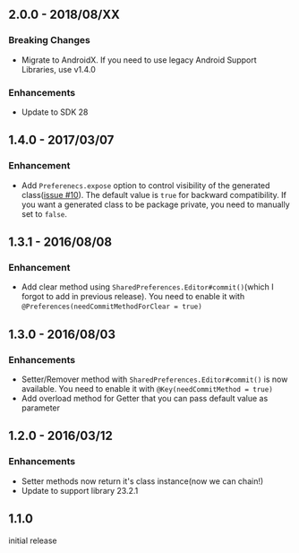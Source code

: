## 2.0.0 - 2018/08/XX

### Breaking Changes

- Migrate to AndroidX. If you need to use legacy Android Support Libraries, use v1.4.0

### Enhancements

- Update to SDK 28


## 1.4.0 - 2017/03/07

### Enhancement

- Add `Preferenecs.expose` option to control visibility of the generated class([issue #10](https://github.com/yshrsmz/simple-preferences/issues/10)). 
  The default value is `true` for backward compatibility. If you want a generated class to be package private, you need to manually set to `false`.


## 1.3.1 - 2016/08/08

### Enhancement

- Add clear method using `SharedPreferences.Editor#commit()`(which I forgot to add in previous release). You need to enable it with `@Preferences(needCommitMethodForClear = true)`


## 1.3.0 - 2016/08/03

### Enhancements

- Setter/Remover method with `SharedPreferences.Editor#commit()` is now available. You need to enable it with `@Key(needCommitMethod = true)`
- Add overload method for Getter that you can pass default value as parameter


## 1.2.0 - 2016/03/12

### Enhancements

- Setter methods now return it's class instance(now we can chain!)
- Update to support library 23.2.1


## 1.1.0

initial release

